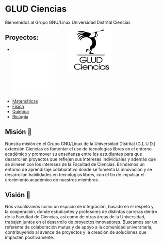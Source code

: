 # GLUD Ciencias

Bienvenidos al Grupo GNU/Linux Universidad Distrital Ciencias

<div style="display: inline_block">
    <a href="https://github.com/GLUDCiencias">
        <img align="center" alt="Kokopele" height="140" width="140" style="float: right; margin-right: 150px;" src="https://github.com/GLUDCiencias/GLUDCiencias/blob/main/logo_ciencias/GLUD_LOGO.svg">
    </a>
</div>


## Proyectos:

- <div style="display: inline_block"><br>
    <a href="https://github.com/GLUDCiencias/GNUBIES"><img align="center" alt="AmstradCPC" height="140" width="140" src="https://github.com/GLUDCiencias/GLUDCiencias/blob/main/logo_ciencias/LogoGludV2-W.png">
</div>

- [Matemáticas](https://github.com/GLUDCiencias/Matematicas)
- [Física](https://github.com/GLUDCiencias/Fisica)
- [Química](https://github.com/GLUDCiencias/Quimica)
- [Biología](https://github.com/GLUDCiencias/Biologia)


## Misión 🌱

Nuestra misión en el Grupo GNU/Linux de la Universidad Distrital (G.L.U.D.) extensión Ciencias es fomentar el uso de tecnologías libres en el entorno académico y promover su enseñanza entre los estudiantes para que desarrollen proyectos que reflejen sus intereses individuales y además que se alineen con los intereses de la Facultad de Ciencias. Brindamos un entorno de aprendizaje colaborativo donde se fomenta la innovación y se desarrollan habilidades en tecnologías libres, con el fin de impulsar el crecimiento académico de nuestros miembros.

## Visión 🔭  

Nos visualizamos como un espacio de integración, basado en el respeto y la cooperación, donde estudiantes y profesores de distintas carreras dentro de la Facultad de Ciencias, así como de otras áreas de la Universidad, trabajen juntos en el desarrollo de proyectos innovadores. Buscamos ser un referente de colaboración mutua y de apoyo a la comunidad universitaria, contribuyendo al avance de proyectos y la creación de soluciones que impacten positivamente.



<!--
**GLUDCiencias/GLUDCiencias** is a ✨ _special_ ✨ repository because its `README.md` (this file) appears on your GitHub profile.

Here are some ideas to get you started:

- 🔭 I’m currently working on ...
- 🌱 I’m currently learning ...
- 👯 I’m looking to collaborate on ...
- 🤔 I’m looking for help with ...
- 💬 Ask me about ...
- 📫 How to reach me: ...
- 😄 Pronouns: ...
- ⚡ Fun fact: ...
-->
